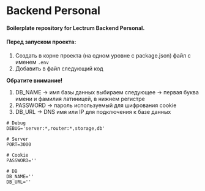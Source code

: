 # Backend Personal

#### Boilerplate repository for Lectrum Backend Personal.

#### Перед запуском проекта:
1. Создать в корне проекта (на одном уровне с package.json) файл с именем `.env`
2. Добавить в файл следующий код

**Обратите внимание!**
1. DB_NAME → имя базы данных выбираем следующее → первая буква имени и фамилия латиницей, в нижнем регистре
2. PASSWORD → пароль используемый для шифрования cookie
3. DB_URL → DNS имя или IP для подключения к базе данных

```
# Debug
DEBUG='server:*,router:*,storage,db'

# Server
PORT=3000

# Cookie
PASSWORD=''

# DB
DB_NAME=''
DB_URL=''
```